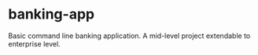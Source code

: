 # banking-app
Basic command line banking application. A mid-level project extendable to enterprise level.
